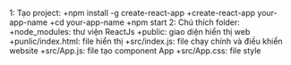 1: Tạo project:
+npm install -g create-react-app
+create-react-app your-app-name
+cd your-app-name
+npm start
2: Chú thích folder:
+node_modules: thư viện ReactJs
+public: giao diện hiển thị web
+punlic/index.html: file hiển thị
+src/index.js: file chạy chính và điều khiển website
+src/App.js: file tạo component App
+src/App.css: file style


